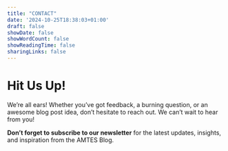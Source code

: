 ```yaml
---
title: "CONTACT"
date: '2024-10-25T18:38:03+01:00'
draft: false
showDate: false
showWordCount: false
showReadingTime: false
sharingLinks: false
---
```


<style>
  header {
    display: none;
  }
</style>

<div class="container">
    <h1>Hit Us Up!</h1>
</div>

We’re all ears! Whether you’ve got feedback, a burning question, or an awesome blog post idea, don’t hesitate to reach out. We can’t wait to hear from you!

**Don’t forget to subscribe to our newsletter** for the latest updates, insights, and inspiration from the AMTES Blog.

<iframe data-tally-src="https://tally.so/embed/nPBEzx?alignLeft=1&hideTitle=1&transparentBackground=1&dynamicHeight=1" loading="lazy" width="100%" height="189" frameborder="0" marginheight="0" marginwidth="0" title="AMTES-Blog-Newsletter"></iframe><script>var d=document,w="https://tally.so/widgets/embed.js",v=function(){"undefined"!=typeof Tally?Tally.loadEmbeds():d.querySelectorAll("iframe[data-tally-src]:not([src])").forEach((function(e){e.src=e.dataset.tallySrc}))};if("undefined"!=typeof Tally)v();else if(d.querySelector('script[src="'+w+'"]')==null){var s=d.createElement("script");s.src=w,s.onload=v,s.onerror=v,d.body.appendChild(s);}</script>
